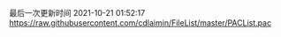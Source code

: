 最后一次更新时间 2021-10-21 01:52:17
https://raw.githubusercontent.com/cdlaimin/FileList/master/PACList.pac

